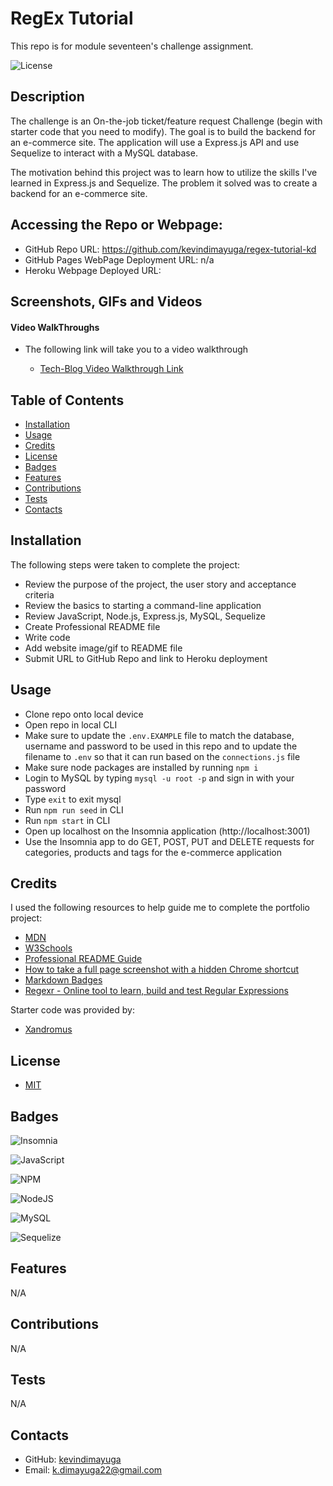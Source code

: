 # RegEx Tutorial

This repo is for module seventeen's challenge assignment.

![License](https://img.shields.io/badge/license-MIT-blue)


## Description

The challenge is an On-the-job ticket/feature request Challenge (begin with starter code that you need to modify). The goal is to build the backend for an e-commerce site. The application will use a Express.js API and use Sequelize to interact with a MySQL database.

The motivation behind this project was to learn how to utilize the skills I've learned in Express.js and Sequelize. The problem it solved was to create a backend for an e-commerce site.

## Accessing the Repo or Webpage:

- GitHub Repo URL: https://github.com/kevindimayuga/regex-tutorial-kd
- GitHub Pages WebPage Deployment URL: n/a
- Heroku Webpage Deployed URL:

## Screenshots, GIFs and Videos

#### Video WalkThroughs

- The following link will take you to a video walkthrough

    - [Tech-Blog Video Walkthrough Link]()

## Table of Contents

- [Installation](#installation)
- [Usage](#usage)
- [Credits](#credits)
- [License](#license)
- [Badges](#badges)
- [Features](#features)
- [Contributions](#contributions)
- [Tests](#tests)
- [Contacts](#Contacts)

## Installation

The following steps were taken to complete the project:
- Review the purpose of the project, the user story and acceptance criteria
- Review the basics to starting a command-line application
- Review JavaScript, Node.js, Express.js, MySQL, Sequelize
- Create Professional README file
- Write code
- Add website image/gif to README file
- Submit URL to GitHub Repo and link to Heroku deployment

## Usage

- Clone repo onto local device
- Open repo in local CLI
- Make sure to update the `.env.EXAMPLE` file to match the database, username and password to be used in this repo and to update the filename to `.env` so that it can run based on the `connections.js` file
- Make sure node packages are installed by running `npm i`
- Login to MySQL by typing `mysql -u root -p` and sign in with your password
- Type `exit` to exit mysql
- Run `npm run seed` in CLI
- Run `npm start` in CLI
- Open up localhost on the Insomnia application (http://localhost:3001)
- Use the Insomnia app to do GET, POST, PUT and DELETE requests for categories, products and tags for the e-commerce application

## Credits

I used the following resources to help guide me to complete the portfolio project:

- [MDN](https://developer.mozilla.org/en-US/)
- [W3Schools](https://www.w3schools.com/)
- [Professional README Guide](https://coding-boot-camp.github.io/full-stack/github/professional-readme-guide)
- [How to take a full page screenshot with a hidden Chrome shortcut](https://zapier.com/blog/full-page-screenshots-in-chrome/)
- [Markdown Badges](https://ileriayo.github.io/markdown-badges/)
- [Regexr - Online tool to learn, build and test Regular Expressions](https://regexr.com/)

Starter code was provided by:

- [Xandromus](https://github.com/coding-boot-camp/bug-free-goggles)

## License

- [MIT](https://opensource.org/license/mit/)

## Badges

![Insomnia](https://img.shields.io/badge/Insomnia-black?style=for-the-badge&logo=insomnia&logoColor=5849BE)

![JavaScript](https://img.shields.io/badge/javascript-%23323330.svg?style=for-the-badge&logo=javascript&logoColor=%23F7DF1E)

![NPM](https://img.shields.io/badge/NPM-%23000000.svg?style=for-the-badge&logo=npm&logoColor=white)

![NodeJS](https://img.shields.io/badge/node.js-6DA55F?style=for-the-badge&logo=node.js&logoColor=white)

![MySQL](https://img.shields.io/badge/mysql-%2300f.svg?style=for-the-badge&logo=mysql&logoColor=white)

![Sequelize](https://img.shields.io/badge/Sequelize-52B0E7?style=for-the-badge&logo=Sequelize&logoColor=white)

## Features

N/A

## Contributions

N/A

## Tests

N/A

## Contacts

- GitHub: [kevindimayuga](https://github.com/kevindimayuga)
- Email: k.dimayuga22@gmail.com